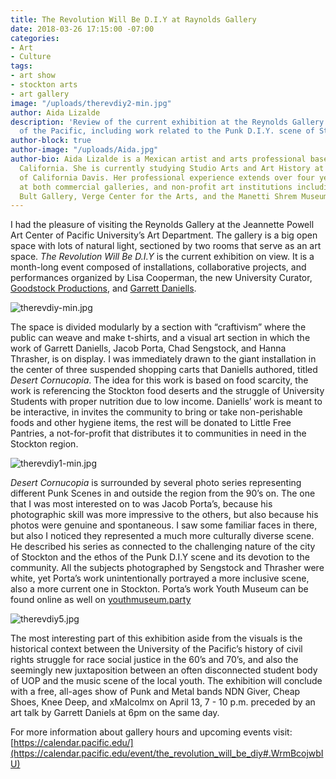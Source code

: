 ```yaml
---
title: The Revolution Will Be D.I.Y at Raynolds Gallery
date: 2018-03-26 17:15:00 -07:00
categories:
- Art
- Culture
tags:
- art show
- stockton arts
- art gallery
image: "/uploads/therevdiy2-min.jpg"
author: Aida Lizalde
description: 'Review of the current exhibition at the Reynolds Gallery in University
  of the Pacific, including work related to the Punk D.I.Y. scene of Stockton. '
author-block: true
author-image: "/uploads/Aida.jpg"
author-bio: Aida Lizalde is a Mexican artist and arts professional based in northern
  California. She is currently studying Studio Arts and Art History at the University
  of California Davis. Her professional experience extends over four years of working
  at both commercial galleries, and non-profit art institutions including the Alex
  Bult Gallery, Verge Center for the Arts, and the Manetti Shrem Museum.
---
```


I had the pleasure of visiting the Reynolds Gallery at the Jeannette Powell Art Center of Pacific University’s Art Department. The gallery is a big open space with lots of natural light, sectioned by two rooms that serve as an art space. *The Revolution Will Be D.I.Y* is the current exhibition on view. It is a month-long event composed of installations, collaborative projects, and performances organized by Lisa Cooperman, the new University Curator, [Goodstock Productions](http://www.goodstockca.com/), and [Garrett Daniells](http://cargocollective.com/garrettcdaniells/filter/Mural/CV). 

![therevdiy-min.jpg](/uploads/therevdiy-min.jpg)

The space is divided modularly by a section with “craftivism” where the public can weave and make t-shirts, and a visual art section in which the work of Garrett Daniells, Jacob Porta, Chad Sengstock, and Hanna Thrasher, is on display. I was immediately drawn to the giant installation in the center of three suspended shopping carts that Daniells authored, titled *Desert Cornucopia*. The idea for this work is based on food scarcity, the work is referencing the Stockton food deserts and the struggle of University Students with proper nutrition due to low income. Daniells’ work is meant to be interactive, in invites the community to bring or take non-perishable foods and other hygiene items, the rest will be donated to Little Free Pantries, a not-for-profit that distributes it to communities in need in the Stockton region. 

![therevdiy1-min.jpg](/uploads/therevdiy1-min.jpg)

*Desert Cornucopia* is surrounded by several photo series representing different Punk Scenes in and outside the region from the 90’s on. The one that I was most interested on to was Jacob Porta’s, because his photographic skill was more impressive to the others, but also because his photos were genuine and spontaneous. I saw some familiar faces in there, but also I noticed they represented a much more culturally diverse scene. He described his series as connected to the challenging nature of the city of Stockton and the ethos of the Punk D.I.Y scene and its devotion to the community. All the subjects photographed by Sengstock and Thrasher were white, yet Porta’s work unintentionally portrayed a more inclusive scene, also a more current one in Stockton. Porta’s work Youth Museum can be found online as well on [youthmuseum.party](https://youthmuseum.party/) 

![therevdiy5.jpg](/uploads/therevdiy5.jpg)

The most interesting part of this exhibition aside from the visuals is the historical context between the University of the Pacific’s history of civil rights struggle for race social justice in the 60’s and 70’s, and also the seemingly new juxtaposition between an often disconnected student body of UOP and the music scene of the local youth. The exhibition will conclude with a free, all-ages show of Punk and Metal bands NDN Giver, Cheap Shoes, Knee Deep, and xMalcolmx on April 13, 7 - 10 p.m. preceded by an art talk by Garrett Daniels at 6pm on the same day. 

For more information about gallery hours and upcoming events visit: 
[https://calendar.pacific.edu/](https://calendar.pacific.edu/event/the_revolution_will_be_diy#.WrmBcojwbIU)
